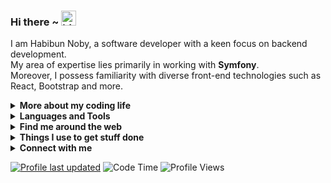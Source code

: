 ### Hi there ~ <img src="https://user-images.githubusercontent.com/1303154/88677602-1635ba80-d120-11ea-84d8-d263ba5fc3c0.gif" width="24px" alt="hi">

I am Habibun Noby, a software developer with a keen focus on backend development.  
My area of expertise lies primarily in working with **Symfony**.  
Moreover, I possess familiarity with diverse front-end technologies such as React, Bootstrap and more.  


[//]: # (<!--More about my coding life-->)
<details>
<summary><strong>More about my coding life</strong></summary>
<br />

![Top Langs](https://github-readme-stats.vercel.app/api/top-langs/?username=habibun&layout=compact)
<br />

![Habibun's github stats](https://github-readme-stats.vercel.app/api?username=habibun&count_private=true&show_icons=true&theme=vue)
<br />

<img align="center" src="https://github-readme-streak-stats.herokuapp.com/?user=habibun" alt="Gift's LangStat" />  
<br />

## 🏆 GitHub Trophies

![](https://github-profile-trophy.vercel.app/?username=habibun&theme=discord&no-frame=true&no-bg=false&margin-w=4)

##

</details>


[//]: # (<!--Languages and Tools-->)
<details>
<summary><strong>Languages and Tools</strong></summary>
<br/>

**Back-end**  
<code><img height="30" src="https://upload.wikimedia.org/wikipedia/commons/2/27/PHP-logo.svg"></code>
<code><img height="30" src="https://upload.wikimedia.org/wikipedia/commons/d/d9/Node.js_logo.svg"></code>

**Front-end**  
<code><img height="30" src="https://upload.wikimedia.org/wikipedia/commons/3/33/Hypertext_markup_language.png"></code>
<code><img height="30" src="https://upload.wikimedia.org/wikipedia/commons/d/d5/CSS3_logo_and_wordmark.svg"></code>
<code><img height="30" src="https://upload.wikimedia.org/wikipedia/commons/3/3b/Javascript_Logo.png"></code>
<code><img height="30" src="https://upload.wikimedia.org/wikipedia/commons/a/a7/React-icon.svg"></code>

**Databases**  
<code><img height="30" src="https://upload.wikimedia.org/wikipedia/en/d/dd/MySQL_logo.svg"></code>
<code><img height="30" src="https://upload.wikimedia.org/wikipedia/commons/2/29/Postgresql_elephant.svg"></code>
<code><img height="30" src="https://upload.wikimedia.org/wikipedia/commons/e/eb/MongoDB_Logo.png"></code>
<code><img height="30" src="https://upload.wikimedia.org/wikipedia/commons/c/ca/MariaDB_colour_logo.svg"></code>

**Cloud Servers**  
<code><img height="30" src="https://upload.wikimedia.org/wikipedia/commons/9/93/Amazon_Web_Services_Logo.svg"></code>
<code><img height="30" src="https://upload.wikimedia.org/wikipedia/commons/f/ff/DigitalOcean_logo.svg"></code>
<code><img height="30" src="https://platform.sh/platform-logos/full/white/Platformsh_logo_white.png"></code>

**Tools**  
<code><img height="30" src="https://www.docker.com/wp-content/uploads/2022/03/horizontal-logo-monochromatic-white.png"></code>
<code><img height="30" src="https://resources.jetbrains.com/storage/products/company/brand/logos/PhpStorm_icon.png"></code>
<code><img height="30" src="https://raw.githubusercontent.com/dereknguyen269/dereknguyen269/master/images/vim.png"></code>

##

</details>


[//]: # (<!--Find me around the web-->)
<details>
<summary><strong>Find me around the web</strong></summary>
<br />

<a href="https://habibun.me/"><img src="https://github.com/habibun/habibun/raw/master/etc/think.png" align="right" height="150" /></a>

[![DEV Badge](https://img.shields.io/badge/-habibun-0A0A0A?style=flat&logo=dev.to&logoColor=white)](https://dev.to/habibun)
[![StackOverflow Badge](https://img.shields.io/badge/-habibun-FE7A16?style=flat&logo=Stack%20Overflow&logoColor=white&)](https://stackoverflow.com/users/2986944/habibun?tab=profile)
[![Instagram Badge](https://img.shields.io/badge/-Instagram-C13584?style=flat&logo=Instagram&logoColor=white)](https://www.instagram.com/HabibunNoby/ "Follow on Instagram")
[![Soundcloud Badge](https://img.shields.io/badge/-Soundcloud-FE5000?style=flat&logo=Soundcloud&logoColor=white)](https://soundcloud.com/habibunnoby)
[![Spotify Badge](https://img.shields.io/badge/-Spotify-1DB954?style=flat&logo=Spotify&logoColor=white)](https://open.spotify.com/user/aabwnuxg95e45w0kznnn08nq9 "My Spotify playlists")
[![YouTube Badge](https://img.shields.io/badge/-YouTube-FF0000?style=flat&logo=YouTube&logoColor=white)](https://www.youtube.com/@habibun/playlists "My YouTube playlists")
[![Reddit Badge](https://img.shields.io/badge/-u/habibun-FF4500?style=flat&logo=Reddit&logoColor=white)](https://www.reddit.com/user/HabibunNoby/ "Find on Reddit")

##

</details>


[//]: # (<!--Things I use to get stuff done-->)
<details>
<summary><strong>Things I use to get stuff done</strong></summary>
<ul>
    <li><b>OS:</b> Ubuntu 22.04</li>
    <li><b>Laptop: </b> Lenovo</li>
    <li><b>Browser: </b> Google Chrome</li>
    <li><b>Terminal: </b> GNOME Terminal</li>
    <li><b>Code Editor:</b> PhpStorm</li>
    <li><b>To Stay Updated:</b> Dev.to, Medium, Linkedin and Twitter</li>
</ul>
&nbsp; &nbsp; :gear: Checkout My PhpStorm Configurations <a href="https://github.com/habibun/phpstorm-settings">Here</a>

##

</details>


[//]: # (<!--Connect with me-->)
<details>
<summary><strong>Connect with me</strong></summary>
<br />

[![Gmail Badge](https://img.shields.io/badge/-Gmail-c14438?style=flat&logo=Gmail&logoColor=white)](mailto:habibun.noby@gmail.com "Connect via Email")
[![Linkedin Badge](https://img.shields.io/badge/-LinkedIn-0072b1?style=flat&logo=Linkedin&logoColor=white)](https://www.linkedin.com/in/habibun/ "Connect on LinkedIn")
[![Telegram Badge](https://img.shields.io/badge/-Telegram-0088CC?style=flat&logo=Telegram&logoColor=white)](https://t.me/HabibunNoby "Contact on Telegram")
[![Twitter Badge](https://img.shields.io/badge/-@Twitter-00acee?style=flat&logo=Twitter&logoColor=white)](https://twitter.com/intent/follow?screen_name=HabibunNoby "Follow on Twitter")
[![Messenger Badge](https://img.shields.io/badge/-Messenger-0078FF?style=flat&logo=Messenger&logoColor=white)](https://m.me/HabibunNoby "Connect on Facebook")

##

</details>


[![Profile last updated](https://img.shields.io/github/last-commit/habibun/habibun/main?label=Last%20updated&style=flat&color=blue)](https://github.com/habibun/habibun/commits)
![Code Time](http://img.shields.io/badge/Code%20Time-2%2C739%20hrs%2046%20mins-blue)
![Profile Views](https://komarev.com/ghpvc/?username=habibun&color=blue)
